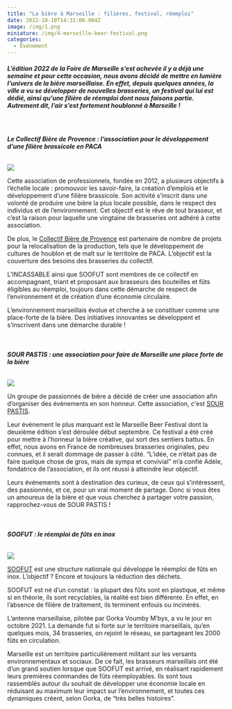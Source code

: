 ```yaml
---
title: "La bière à Marseille : filières, festival, réemploi"
date: 2022-10-10T14:31:00.984Z
image: /img/1.png
miniature: /img/4-marseille-beer-festival.png
categories:
  - Événement
---
```


##### **L’édition 2022 de la Foire de Marseille s’est achevée il y a déjà une semaine** et pour cette occasion, nous avons décidé de mettre en lumière l’univers de la bière marseillaise. En effet, depuis quelques années, la ville a vu se développer de nouvelles brasseries, un festival qui lui est dédié, ainsi qu’une filière de réemploi dont nous faisons partie. Autrement dit, l’air s’est fortement houblonné à Marseille !

<br/>

###### **Le Collectif Bière de Provence : l’association pour le développement d’une filière brassicole en PACA**

![](/img/1.png)

Cette association de professionnels, fondée en 2012, a plusieurs objectifs à l’échelle locale : promouvoir les savoir-faire, la création d’emplois et le développement d’une filière brassicole. Son activité s’inscrit dans une volonté de produire une bière la plus locale possible, dans le respect des individus et de l’environnement. Cet objectif est le rêve de tout brasseur, et c’est la raison pour laquelle une vingtaine de brasseries ont adhéré à cette association.

De plus, le [Collectif Bière de Provence](https://labieredeprovence.fr/association) est partenaire de nombre de projets pour la relocalisation de la production, tels que le développement de cultures de houblon et de malt sur le territoire de PACA. L’objectif est la couverture des besoins des brasseries du collectif.

L’INCASSABLE ainsi que SOOFUT sont membres de ce collectif en accompagnant, triant et proposant aux brasseurs des bouteilles et fûts éligibles au réemploi, toujours dans cette démarche de respect de l’environnement et de création d’une économie circulaire.

L’environnement marseillais évolue et cherche à se constituer comme une place-forte de la bière. Des initiatives innovantes se développent et s’inscrivent dans une démarche durable !

<br/>

###### **SOUR PASTIS : une association pour faire de Marseille une place forte de la bière**

![](/img/3.png)

Un groupe de passionnés de bière a décidé de créer une association afin d’organiser des événements en son honneur. Cette association, c'est [SOUR PASTIS](https://www.facebook.com/sourpastis/).

Leur événement le plus marquant est le Marseille Beer Festival dont la deuxième édition s’est déroulée début septembre. Ce festival a été créé pour mettre à l’honneur la bière créative, qui sort des sentiers battus. En effet, nous avons en France de nombreuses brasseries originales, peu connues, et il serait dommage de passer à côté. “L’idée, ce n’était pas de faire quelque chose de gros, mais de sympa et convivial” m’a confié Adèle, fondatrice de l’association, et ils ont réussi à atteindre leur objectif.

Leurs événements sont à destination des curieux, de ceux qui s’intéressent, des passionnés, et ce, pour un vrai moment de partage. Donc si vous êtes un amoureux de la bière et que vous cherchez à partager votre passion, rapprochez-vous de SOUR PASTIS !

<br/>

###### **SOOFUT : le réemploi de fûts en inox**

![](/img/sans-titre-3-.png)

[SOOFUT](https://soofut.com/) est une structure nationale qui développe le réemploi de fûts en inox. L’objectif ? Encore et toujours la réduction des déchets.

SOOFUT est né d’un constat : la plupart des fûts sont en plastique, et même si en théorie, ils sont recyclables, la réalité est bien différente. En effet, en l’absence de filière de traitement, ils terminent enfouis ou incinérés.

L’antenne marseillaise, pilotée par Gorka Voumby M’bys, a vu le jour en octobre 2021. La demande fut si forte sur le territoire marseillais, qu’en quelques mois, 34 brasseries, on rejoint le réseau, se partageant les 2000 fûts en circulation.

Marseille est un territoire particulièrement militant sur les versants environnementaux et sociaux. De ce fait, les brasseurs marseillais ont été d’un grand soutien lorsque que SOOFUT est arrivé, en réalisant rapidement leurs premières commandes de fûts réemployables. Ils sont tous rassemblés autour du souhait de développer une économie locale en réduisant au maximum leur impact sur l’environnement, et toutes ces dynamiques créent, selon Gorka, de “très belles histoires”.
